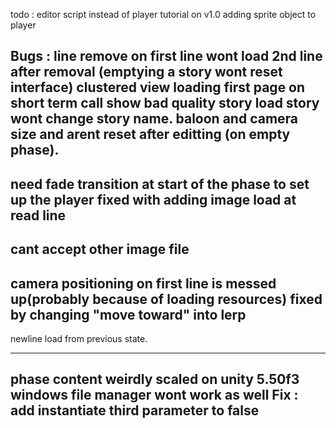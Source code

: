 todo : 
editor script instead of player
tutorial on v1.0
adding sprite object to player


Bugs :
line remove on first line wont load 2nd line after removal (emptying a story wont reset interface)
clustered view
loading first page on short term call show bad quality story 
load story wont change story name.
baloon and camera size and arent reset after editting (on empty phase).
---
need fade transition at start of the phase to set up the player
fixed with adding image load at read line
---
cant accept other image file
---
camera positioning on first line is messed up(probably because of loading resources)
fixed by changing "move toward" into lerp
---
newline load from previous state.

---
phase content weirdly scaled on unity 5.50f3 windows file manager wont work as well
Fix : add instantiate third parameter to false
---